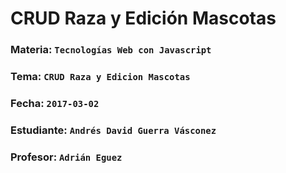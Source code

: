 # CRUD Raza y Edición Mascotas
### Materia: `Tecnologías Web con Javascript`
### Tema: `CRUD Raza y Edicion Mascotas`
### Fecha: `2017-03-02`
### Estudiante: `Andrés David Guerra Vásconez`
### Profesor: `Adrián Eguez`